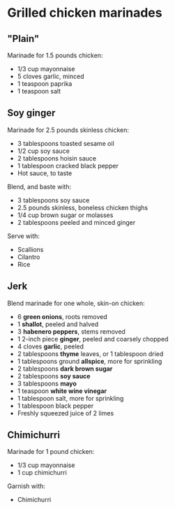 # Grilled chicken marinades

## "Plain"

Marinade for 1.5 pounds chicken:

* 1/3 cup mayonnaise
* 5 cloves garlic, minced
* 1 teaspoon paprika
* 1 teaspoon salt

## Soy ginger

Marinade for 2.5 pounds skinless chicken:

* 3 tablespoons toasted sesame oil
* 1/2 cup soy sauce
* 2 tablespoons hoisin sauce
* 1 tablespoon cracked black pepper
* Hot sauce, to taste

Blend, and baste with:

* 3 tablespoons soy sauce
* 2.5 pounds skinless, boneless chicken thighs
* 1/4 cup brown sugar or molasses
* 2 tablespoons peeled and minced ginger

Serve with:

* Scallions
* Cilantro
* Rice

## Jerk

Blend marinade for one whole, skin-on chicken:

* 6 **green onions**, roots removed
* 1 **shallot**, peeled and halved
* 3 **habenero peppers**, stems removed
* 1 2-inch piece **ginger**, peeled and coarsely chopped
* 4 cloves **garlic**, peeled
* 2 tablespoons **thyme** leaves, or 1 tablespoon dried
* 1 tablespoons ground **allspice**, more for sprinkling
* 2 tablespoons **dark brown sugar**
* 2 tablespoons **soy sauce**
* 3 tablespoons **mayo**
* 1 teaspoon **white wine vinegar**
* 1 tablespoon salt, more for sprinkling
* 1 tablespoon black pepper
* Freshly squeezed juice of 2 limes

## Chimichurri

Marinade for 1 pound chicken:

* 1/3 cup mayonnaise
* 1 cup chimichurri

Garnish with:

* Chimichurri
